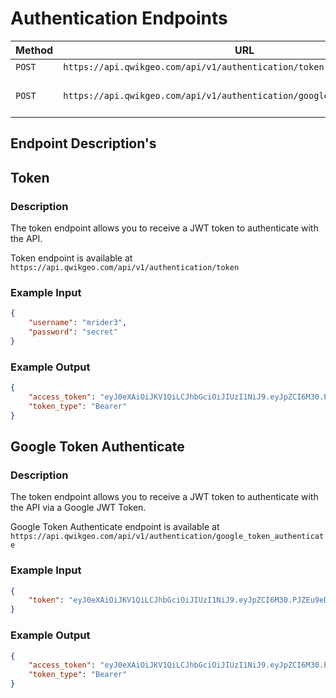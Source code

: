 # Authentication Endpoints

| Method | URL                                                                              | Description                           |
| ------ | -------------------------------------------------------------------------------- | --------------------------------------|
| `POST`  | `https://api.qwikgeo.com/api/v1/authentication/token`                                                  | [Token](#token)                       |
| `POST`  | `https://api.qwikgeo.com/api/v1/authentication/google_token_authenticate`                              | [Google Token Authenticate](#google-token-authenticate)   |


## Endpoint Description's

## Token

### Description
The token endpoint allows you to receive a JWT token to authenticate with the API.

Token endpoint is available at `https://api.qwikgeo.com/api/v1/authentication/token`

### Example Input 
```json
{
    "username": "mrider3",
    "password": "secret"
}
```

### Example Output
```json
{
    "access_token": "eyJ0eXAiOiJKV1QiLCJhbGciOiJIUzI1NiJ9.eyJpZCI6M30.PJZEu9eDOBqSQTWJkNMCdV__tvuETyEVRwA5wH9Ansc",
    "token_type": "Bearer"
}
```

## Google Token Authenticate

### Description
The token endpoint allows you to receive a JWT token to authenticate with the API via a Google JWT Token.

Google Token Authenticate endpoint is available at `https://api.qwikgeo.com/api/v1/authentication/google_token_authenticate`

### Example Input 
```json
{
    "token": "eyJ0eXAiOiJKV1QiLCJhbGciOiJIUzI1NiJ9.eyJpZCI6M30.PJZEu9eDOBqSQTWJkNMCdV__tvuETyEVRwA5wH9Ansc"
}
```

### Example Output
```json
{
    "access_token": "eyJ0eXAiOiJKV1QiLCJhbGciOiJIUzI1NiJ9.eyJpZCI6M30.PJZEu9eDOBqSQTWJkNMCdV__tvuETyEVRwA5wH9Ansc",
    "token_type": "Bearer"
}
```
